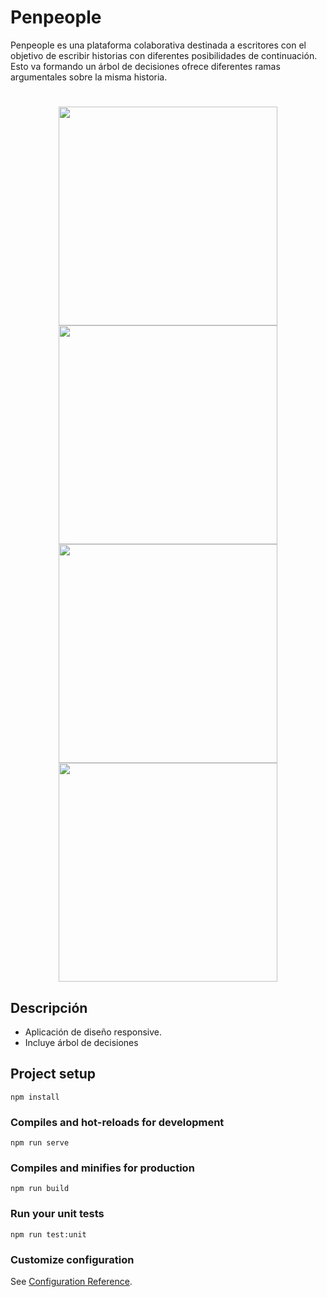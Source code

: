 # Penpeople

Penpeople es una plataforma colaborativa destinada a escritores con el objetivo de escribir historias con diferentes posibilidades de continuación. Esto va formando un árbol de decisiones ofrece diferentes ramas argumentales sobre la misma historia.
#
<p align=center>
 <img align="center" width="350px" src="https://raw.githubusercontent.com/rosepernia/penpeople/master/public/pen1.jpg"/>
 <img align="center" width="350px" src="https://raw.githubusercontent.com/rosepernia/penpeople/master/public/pen2.jpg"/>
 <img align="center" width="350px" src="https://raw.githubusercontent.com/rosepernia/penpeople/master/public/pen3.jpg"/>
 <img align="center" width="350px" src="https://raw.githubusercontent.com/rosepernia/penpeople/master/public/pen4.jpg"/>
</p>

## Descripción

* Aplicación de diseño responsive.
* Incluye árbol de decisiones


## Project setup
```
npm install
```

### Compiles and hot-reloads for development
```
npm run serve
```

### Compiles and minifies for production
```
npm run build
```

### Run your unit tests
```
npm run test:unit
```

### Customize configuration
See [Configuration Reference](https://cli.vuejs.org/config/).
